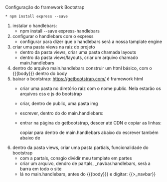 Configuração do framework Bootstrap


    * npm install express --save
1. instalar o handlebars:
    * npm install --save express-handlebars
2. configurar o handlebars com o express
    * configurar para dizer que o handlebars será a nossa tamplate engine
3. criar uma pasta views na raiz do projeto
    * dentro da pasta views, criar uma pasta chamada layouts
    * dentro da pasta views/layouts, criar um arquivo chamado main.handlebars
4. dentro do arquivo main.handlebars construir um html básico, com o {{{body}}}
dentro do body
5. baixar o bootstrap: https://getbootstrap.com/ é framework html 
    * criar uma pasta no diretório raiz com o nome public. Nela estarão os arquivos css e js do bootstrap
    * criar, dentro de public, uma pasta img
    * escrever, dentro do <head> do main.handlebars: <link rel="stylesheet" href="/css/bootstrap.css">
    * entrar na página do getbootstrap, descer até CDN e copiar as linhas:
        <script src="https://cdn.jsdelivr.net/npm/@popperjs/core@2.9.2/dist/umd/popper.min.js" integrity="sha384-IQsoLXl5PILFhosVNubq5LC7Qb9DXgDA9i+tQ8Zj3iwWAwPtgFTxbJ8NT4GN1R8p" crossorigin="anonymous"></script>
		<script src="https://cdn.jsdelivr.net/npm/bootstrap@5.0.2/dist/js/bootstrap.min.js" integrity="sha384-cVKIPhGWiC2Al4u+LWgxfKTRIcfu0JTxR+EQDz/bgldoEyl4H0zUF0QKbrJ0EcQF" crossorigin="anonymous"></script>

        copiar para dentro de main.handlebars abaixo do </body>
        escrever <script src="/js/bootstrap.js"></script><!arquivo onde estão os js> também abaixo de </body>
6. dentro da pasta views, criar uma pasta partials, funcionalidade do bootstrap
    * com a partals, consgio dividir meu template em partes
    * criar um arquivo, dendro de partals, _navbar.handlebars, será a barra em todo o site
    * lá no main.handlebars, antes do {{{body}}} e digitar: {{>_navbar}}

